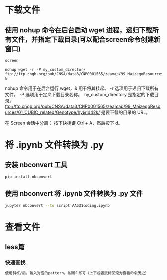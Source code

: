 # 下载文件
## 使用 nohup 命令在后台启动 wget 进程，递归下载所有文件，并指定下载目录(可以配合screen命令创建新窗口)
```bash
screen
```
```python3
nohup wget -r -P my_custom_directory ftp://ftp.cngb.org/pub/CNSA/data3/CNP0001565/zeamap/99_MaizegoResources/01_CUBIC_related/Genotype/hybrid42k/ &
```
nohup 命令用于在后台运行 wget，& 用于将其挂起。
-r 选项用于递归下载所有文件。
-P 选项用于定义下载目录名称。
my_custom_directory 是指定的下载目录。  
ftp://ftp.cngb.org/pub/CNSA/data3/CNP0001565/zeamap/99_MaizegoResources/01_CUBIC_related/Genotype/hybrid42k/ 是要下载的目录的 URL。

在 Screen 会话中分离：
按下快捷键 Ctrl + A，然后按下 d。
# 将 .ipynb 文件转换为 .py
## 安装 nbconvert 工具
```bash
pip install nbconvert
```
## 使用 nbconvert 将 .ipynb 文件转换为 .py 文件    
```bash              
jupyter nbconvert --to script AA531coding.ipynb
```
# 查看文件
## less篇
### 快速查找
```bash
使用斜杠/后，输入对应的pattern，按回车即可（上下或者鼠标回滚为查看命令历史）   
```


